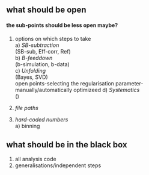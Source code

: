 ## what should be open  
#### the sub-points should be less open maybe?
1. options on which steps to take  
a) _SB-subtraction_  
(SB-sub, Eff-corr, Ref)  
b) _B-feeddown_  
(b-simulation, b-data)  
c) _Unfolding_  
(Bayes, SVD)  
open points-selecting the regularisation parameter- manually/automatically optimizeed
d) _Systematics_  
()  

2. _file paths_  
3. _hard-coded numbers_  
a) binning  

## what should be in the black box  
1. all analysis code  
2. generalisations/independent steps    
